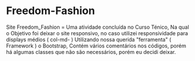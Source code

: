 # Freedom-Fashion
Site Freedom_Fashion = Uma atividade concluída no Curso Ténico, Na qual o Objetivo foi deixar o site responsivo, no caso utilizei responsividade para displays médios ( col-md- ) Utilizando nossa querida "ferramenta" ( Framework ) o Bootstrap, Contém vários comentários nos códigos, porém há algumas classes que não são necessários, porém eu decidi deixar.

